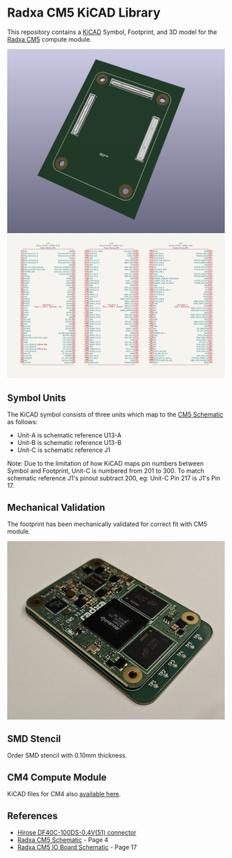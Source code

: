 # Radxa CM5 KiCAD Library

This repository contains a [KiCAD](https://www.kicad.org/) Symbol, Footprint,
and 3D model for the [Radxa CM5](https://radxa.com/products/cm/cm5) compute module.

![3D Model](screenshots/3d-model.png)
![Symbol](screenshots/schematic.png)


## Symbol Units

The KiCAD symbol consists of three units which map to the [CM5 Schematic](https://dl.radxa.com/cm5/v2210/radxa_cm5_v2210_schematic.pdf) as follows:

- Unit-A is schematic reference U13-A
- Unit-B is schematic reference U13-B
- Unit-C is schematic reference J1

Note:  Due to the limitation of how KiCAD maps pin numbers between Symbol and Footprint, Unit-C is numbered from 201 to 300.  To match schematic reference J1's pinout subtract 200, eg:   Unit-C Pin 217 is J1's Pin 17.

## Mechanical Validation

The footprint has been mechanically validated for correct fit with CM5 module.

![PCB Photo](screenshots/pcb-photo.jpg)


## SMD Stencil


Order SMD stencil with 0.10mm thickness.


## CM4 Compute Module

KiCAD files for CM4 also [available here](https://github.com/swdee/radxa-cm4-kicad).


## References

* [Hirose DF40C-100DS-0.4V(51) connector](https://www.hirose.com/en/product/p/CL0684-4033-4-51)
* [Radxa CM5 Schematic](https://dl.radxa.com/cm5/v2210/radxa_cm5_v2210_schematic.pdf) - Page 4
* [Radxa CM5 IO Board Schematic](https://dl.radxa.com/cm5/v2200/radxa_cm5_io_v2200_schematic.pdf) - Page 17
